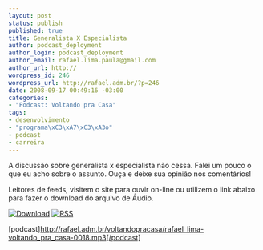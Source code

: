 ```yaml
--- 
layout: post
status: publish
published: true
title: Generalista X Especialista
author: podcast_deployment
author_login: podcast_deployment
author_email: rafael.lima.paula@gmail.com
author_url: http://
wordpress_id: 246
wordpress_url: http://rafael.adm.br/?p=246
date: 2008-09-17 00:49:16 -03:00
categories: 
- "Podcast: Voltando pra Casa"
tags: 
- desenvolvimento
- "programa\xC3\xA7\xC3\xA3o"
- podcast
- carreira
---
```

A discussão sobre generalista x especialista não cessa. Falei um pouco o que eu acho sobre o assunto. Ouça e deixe sua opinião nos comentários!

Leitores de feeds, visitem o site para ouvir on-line ou utilizem o link abaixo para fazer o download do arquivo de Áudio.

<a class="noborder" href="http://rafael.adm.br/voltandopracasa/rafael_lima-voltando_pra_casa-0018.mp3" title="Download"><img src="http://rafael.adm.br/images/download_green.gif" border="0" alt="Download" /></a> <a class="noborder" href="http://feeds.feedburner.com/rafael_lima_podcast" title="RSS"><img src="http://rafael.adm.br/images/icn-feed-16x16.png" border="0" alt="RSS" /></a>

[podcast]http://rafael.adm.br/voltandopracasa/rafael_lima-voltando_pra_casa-0018.mp3[/podcast]
